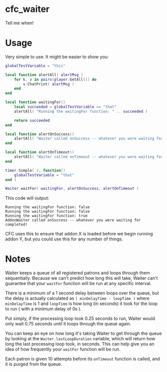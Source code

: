 # cfc_waiter
Tell me when!


# Usage
Very simple to use. It might be easier to show you:

```lua
globalTestVariable = "this"

local function alertAll( alertMsg )
    for k, v in pairs(player.GetAll()) do
        v:ChatPrint( alertMsg )
    end
end

local function waitingFor()
    local succeeded = globalTestVariable == "that"
    alertAll( "Running the waitingFor function: " .. succeeded )

    return succeeded
end

local function alertOnSuccess()
    alertAll( "Waiter called onSuccess -- whatever you were waiting for completed!" )
end

local function alertOnTimeout()
    alertAll( "Waiter called onTimeout -- whatever you were waiting for didn't complete in time!" )
end

timer.Simple( 2, function()
    globalTestVariable = "that"
end )

Waiter.waitFor( waitingFor, alertOnSuccess, alertOnTimeout )
```

This code will output:
```
Running the waitingFor function: false
Running the waitingFor function: false
Running the waitingFor function: true
AddonWaiter called onSuccess -- whatever you were waiting for completed!
```

CFC uses this to ensure that addon X is loaded before we begin running addon Y, but you could use this for any number of things.


# Notes

Waiter keeps a queue of all registered patrons and loops through them sequentially. Because we can't predict how long this will take, Waiter can't guarantee that your `waitFor` function will be run at any specific interval.

There is a minimum of a 1 second delay between loops over the queue, but the delay is actually calculated as `( minDelayTime - loopTime )` where `minDelayTime` is 1 and `loopTime` is how long (in seconds) it took for the loop to run ( with a minimum delay of 0s ).

Put simply, if the processing loop took 0.25 seconds to run, Waiter would only wait 0.75 seconds until it loops through the queue again.

You can keep an eye on how long it's taking Waiter to get through the queue by looking at the `Waiter.lastLoopDuration` variable, which will return how long the last processing loop took, in seconds.
This can help give you an idea of how frequently your `waitFor` function will be run.

Each patron is given 10 attempts before its `onTimeout` function is called, and it is purged from the queue.
